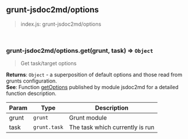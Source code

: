 
<br><a name="module_grunt-jsdoc2md/options"></a>

## grunt-jsdoc2md/options
> index.js: grunt-jsdoc2md/options


<br><a name="module_grunt-jsdoc2md/options.get"></a>

### grunt-jsdoc2md/options.get(grunt, task) ⇒ <code>Object</code>
> Get task/target options

**Returns**: <code>Object</code> - a superposition of default options and those read                         from grunts configuration.  
**See**: Function [getOptions](jsdoc2md.md#~getOptions)         published by module jsdoc2md for a detailed function description.  

| Param | Type | Description |
| --- | --- | --- |
| grunt | <code>grunt</code> | Grunt module |
| task | <code>grunt.task</code> | The task which currently is run |

